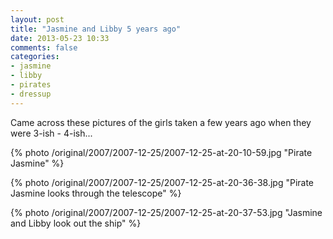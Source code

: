 ```yaml
---
layout: post
title: "Jasmine and Libby 5 years ago"
date: 2013-05-23 10:33
comments: false
categories:
- jasmine
- libby
- pirates
- dressup
---
```

Came across these pictures of the girls taken a few years ago when they were 3-ish - 4-ish...

{% photo /original/2007/2007-12-25/2007-12-25-at-20-10-59.jpg "Pirate Jasmine" %}

{% photo /original/2007/2007-12-25/2007-12-25-at-20-36-38.jpg "Pirate Jasmine looks through the telescope" %}

{% photo /original/2007/2007-12-25/2007-12-25-at-20-37-53.jpg "Jasmine and Libby look out the ship" %}